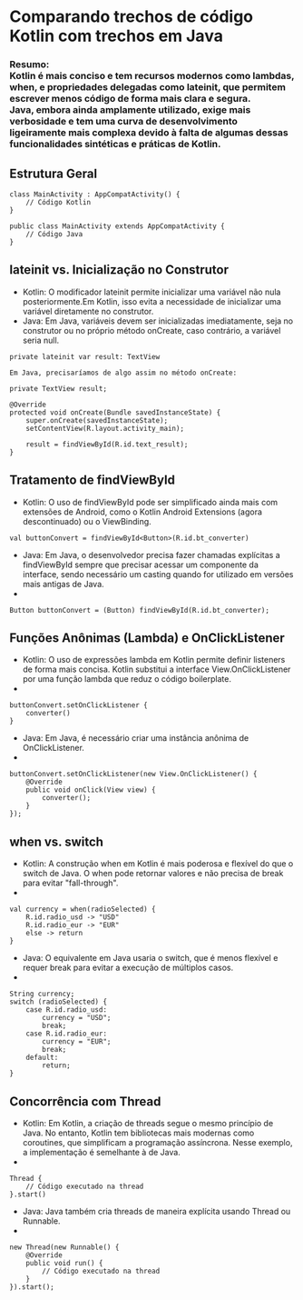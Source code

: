 <h1>Comparando trechos de código Kotlin com trechos em Java</h1>

<h3>
    Resumo: <br>
    Kotlin é mais conciso e tem recursos modernos como lambdas, when, e propriedades delegadas como lateinit, que permitem escrever menos código de forma mais clara e segura. <br>
    Java, embora ainda amplamente utilizado, exige mais verbosidade e tem uma curva de desenvolvimento ligeiramente mais complexa devido à falta de algumas dessas funcionalidades sintéticas e práticas de Kotlin. <br>
</h3>

<h2>Estrutura Geral</h2>

    class MainActivity : AppCompatActivity() {
        // Código Kotlin
    }

    public class MainActivity extends AppCompatActivity {
        // Código Java
    }

<h2>lateinit vs. Inicialização no Construtor</h2>

<ul>

<li>Kotlin: O modificador lateinit permite inicializar uma variável não nula posteriormente.Em Kotlin,
 isso evita a necessidade de inicializar uma variável diretamente no construtor.
</li>
<li>Java: Em Java, variáveis devem ser inicializadas imediatamente,
 seja no construtor ou no próprio método onCreate, caso contrário, a variável seria null.</li>
</ul>

    private lateinit var result: TextView

    Em Java, precisaríamos de algo assim no método onCreate:

    private TextView result;

    @Override
    protected void onCreate(Bundle savedInstanceState) {
        super.onCreate(savedInstanceState);
        setContentView(R.layout.activity_main);
        
        result = findViewById(R.id.text_result);
    }

<h2>Tratamento de findViewById</h2>

<ul>
<li>Kotlin: O uso de findViewById pode ser simplificado ainda mais com extensões de Android, como o Kotlin Android Extensions (agora descontinuado) ou o ViewBinding.</li>
</ul>

    val buttonConvert = findViewById<Button>(R.id.bt_converter)

<ul>
<li>Java: Em Java, o desenvolvedor precisa fazer chamadas explícitas a findViewById sempre que precisar acessar um componente da interface, sendo necessário um casting quando for utilizado em versões mais antigas de Java.<li>
</ul>

    Button buttonConvert = (Button) findViewById(R.id.bt_converter);

<h2>Funções Anônimas (Lambda) e OnClickListener</h2>

<ul>
<li>Kotlin: O uso de expressões lambda em Kotlin permite definir listeners de forma mais concisa. Kotlin substitui a interface View.OnClickListener por uma função lambda que reduz o código boilerplate.<li>
</ul>

    buttonConvert.setOnClickListener {
        converter()
    }

<ul>
<li>Java: Em Java, é necessário criar uma instância anônima de OnClickListener.<li>
</ul>

    buttonConvert.setOnClickListener(new View.OnClickListener() {
        @Override
        public void onClick(View view) {
            converter();
        }
    });

<h2>when vs. switch</h2>

<ul>
<li>Kotlin: A construção when em Kotlin é mais poderosa e flexível do que o switch de Java. O when pode retornar valores e não precisa de break para evitar "fall-through".<li>
</ul>

    val currency = when(radioSelected) {
        R.id.radio_usd -> "USD"
        R.id.radio_eur -> "EUR"
        else -> return
    }

<ul>
<li>Java: O equivalente em Java usaria o switch, que é menos flexível e requer break para evitar a execução de múltiplos casos.<li>
</ul>

    String currency;
    switch (radioSelected) {
        case R.id.radio_usd:
            currency = "USD";
            break;
        case R.id.radio_eur:
            currency = "EUR";
            break;
        default:
            return;
    }

<h2>Concorrência com Thread</h2>

<ul>
<li>Kotlin: Em Kotlin, a criação de threads segue o mesmo princípio de Java. No entanto, Kotlin tem bibliotecas mais modernas como coroutines, que simplificam a programação assíncrona. Nesse exemplo, a implementação é semelhante à de Java.<li>
</ul>

    Thread {
        // Código executado na thread
    }.start()


<ul>
<li>Java: Java também cria threads de maneira explícita usando Thread ou Runnable.
<li>
</ul>

    new Thread(new Runnable() {
        @Override
        public void run() {
            // Código executado na thread
        }
    }).start();


















